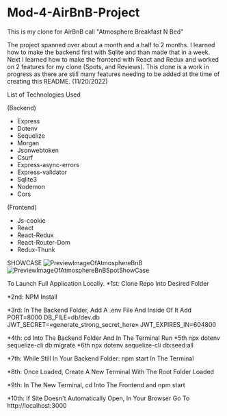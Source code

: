 # Mod-4-AirBnB-Project

This is my clone for AirBnB call "Atmosphere Breakfast N Bed"

The project spanned over about a month and a half to 2 months. I learned how to make the backend first with Sqlite and than made that in a week.
Next I learned how to make the frontend with React and Redux and worked on 2 features for my clone (Spots, and Reviews).
This clone is a work in progress as there are still many features needing to be added at the time of creating this README. (11/20/2022)

List of Technologies Used

(Backend)
* Express
* Dotenv
* Sequelize
* Morgan
* Jsonwebtoken
* Csurf
* Express-async-errors
* Express-validator
* Sqlite3
* Nodemon
* Cors

(Frontend)
* Js-cookie
* React
* React-Redux
* React-Router-Dom
* Redux-Thunk

SHOWCASE
![PreviewImageOfAtmosphereBnB](https://user-images.githubusercontent.com/108757380/202964396-57d3a7ec-5507-42ec-8327-42cf183fc44f.png)
![PreviewImageOfAtmosphereBnBSpotShowCase](https://user-images.githubusercontent.com/108757380/202964481-b08905ba-ade5-424b-b623-a3d326d05e0c.png)


To Launch Full Application Locally.
*1st: Clone Repo Into Desired Folder

*2nd: NPM Install

*3rd: In The Backend Folder, Add A .env File And Inside Of It Add
  PORT=8000
  DB_FILE=db/dev.db
  JWT_SECRET=«generate_strong_secret_here»
  JWT_EXPIRES_IN=604800

*4th: cd Into The Backend Folder And In The Terminal Run
*5th npx dotenv sequelize-cli db:migrate
*6th npx dotenv sequelize-cli db:seed:all
    
*7th: While Still In Your Backend Folder: npm start In The Terminal

*8th: Once Loaded, Create A New Terminal With The Root Folder Loaded

*9th: In The New Terminal, cd Into The Frontend and npm start

*10th: If Site Doesn't Automatically Open, In Your Browser Go To http://localhost:3000
